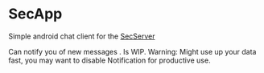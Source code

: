 # SecApp

Simple android chat client for the [SecServer](https://github.com/icetruckde/SecServer)

Can notify you of new messages . Is WIP.
Warning: Might use up your data fast, you may want to disable Notification for productive use.
